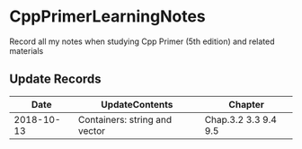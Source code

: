 # CppPrimerLearningNotes
Record all my notes when studying Cpp Primer (5th edition) and related materials

## Update Records
| Date | UpdateContents | Chapter |
| ---- | -------------- | ------- |
|2018-10-13| Containers: string and vector | Chap.3.2 3.3 9.4 9.5 | 
